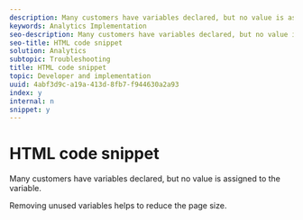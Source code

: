 ```yaml
---
description: Many customers have variables declared, but no value is assigned to the variable.
keywords: Analytics Implementation
seo-description: Many customers have variables declared, but no value is assigned to the variable.
seo-title: HTML code snippet
solution: Analytics
subtopic: Troubleshooting
title: HTML code snippet
topic: Developer and implementation
uuid: 4abf3d9c-a19a-413d-8fb7-f944630a2a93
index: y
internal: n
snippet: y
---
```


# HTML code snippet

Many customers have variables declared, but no value is assigned to the variable.

Removing unused variables helps to reduce the page size. 
